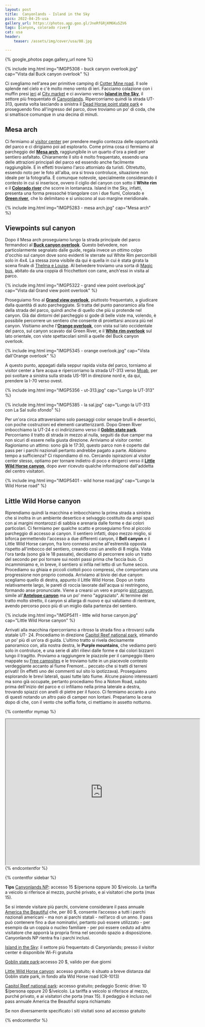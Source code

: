 ```yaml
---
layout: post
title:  Canyonlands - Island in the Sky
pics: 2022-04-25-usa
gallery_url: https://photos.app.goo.gl/JneRfGRjKM6Ku5ZV6
tags: [canyon, colorado river]
cat: usa
header:
    teaser: /assets/img/cover/usa/08.jpg

---
```


{% google_photos page.gallery_url none %}

{% include img.html img="IMGP5308 - buck canyon overlook.jpg" cap="Vista dal Buck canyon overlook" %}

Ci svegliamo nell'area per primitive camping di [Cotter Mine road](https://freecamps/ites.net/#!158034&query=sitedetails). Il sole splende nel cielo e c'è molto meno vento di ieri. Facciamo colazione con i muffin presi [ieri](https://www.van42.com/2022/05/01/usa_07-dead-horse-point.html) al [City market](https://www.citymarket.com/stores/grocery/ut/moab/moab/620/00410?cid=loc_62000410_gmb) e ci avviamo verso [**Island in the Sky**](https://www.nps.gov/cany/planyourvisit/islandinthesky.htm), il settore più frequentato di [Canyonlands](https://www.nps.gov/cany/index.htm). Ripercorriamo quindi la strada UT-313, questa volta lasciando a sinistra il [Dead Horse point state park](https://www.discovermoab.com/dead-horse-point-state-park/) e proseguendo fino all'ingresso del parco, dove troviamo un po' di coda, che si smaltisce comunque in una decina di minuti.

## Mesa arch

Ci fermiamo al [visitor center](https://www.nps.gov/cany/planyourvisit/islandinthesky.htm) per prendere meglio contezza delle opportunità del parco e ci dirigiamo poi ad esplorarlo. Come prima cosa ci fermiamo al parcheggio del [**Mesa arch**](https://www.nps.gov/places/mesa-arch.htm), raggiungibile in un quarto d'ora a piedi per sentiero asfaltato. Chiaramente il sito è molto frequentato, essendo una delle attrazioni principali del parco ed essendo anche facilmente raggiungibile. E in effetti troviamo l'arco attorniato da turisti. Oltretutto, essendo noto per le foto all'alba, ora si trova controluce, situazione non ideale per la fotografia. È comunque notevole, specialmente considerando il contesto in cui si inserisce, ovvero il ciglio del canyon con sotto il **White rim** e il [**Colorado river**](https://www.americanrivers.org/river/colorado-river-in-the-grand-canyon/) che scorre in lontananza. Island in the Sky, infatti, presenta una forma pressoché triangolare con i due fiumi, Colorado e [**Green river**](https://en.wikipedia.org/wiki/Green_River_(Colorado_River_tributary)), che lo delimitano e si uniscono al suo margine meridionale. 

{% include img.html img="IMGP5283 - mesa arch.jpg" cap="Mesa arch" %}
## Viewpoints sul canyon

Dopo il Mesa arch proseguiamo lungo la strada principale del parco fermandoci al [**Buck canyon overlook**](https://www.nps.gov/places/buck-canyon-overlook.htm). Questo belvedere, non particolarmente segnalato dalle guide, regala invece un ottimo colpo d'occhio sul canyon dove sono evidenti le sterrate sul White Rim percorribili solo in 4x4. La stessa zona visibile da qui è quella in cui è stata girata la scena finale di [Thelma e Louise](https://it.wikipedia.org/wiki/Thelma_%26_Louise). Al belvedere troviamo una sorta di [Magic bus](http://www.mountainblog.it/redazionale/alaska-magic-bus-descritto-krakauer-rimosso-dallo-stampede-trail/), abitato da una coppia di fricchettoni con cane, anch'essi in visita al parco.

{% include img.html img="IMGP5322 - grand view point overlook.jpg" cap="Vista dal Grand view point overlook" %}

Proseguiamo fino al [**Grand view overlook**](https://www.nps.gov/places/grand-view-point.htm), piuttosto frequentato, a giudicare dalla quantità di auto parcheggiate. Si tratta del punto panoramico alla fine della strada del parco, quindi anche di quello che più si protende nel canyon. Già dai dintorni del parcheggio si gode di belle viste ma, volendo, è possibile percorrere un sentiero che consente di proiettarsi ancora più nel canyon. Visitiamo anche l'[**Orange overlook**](https://www.nps.gov/places/orange-cliffs-overlook.htm), con vista sul lato occidentale del parco, sul canyon scavato dal Green River, e il [**White rim overlook**](https://www.nps.gov/places/white-rim-overlook-trail.htm) sul lato orientale, con viste spettacolari simili a quelle del Buck canyon overlook. 

{% include img.html img="IMGP5345 - orange overlook.jpg" cap="Vista dall'Orange overlook" %}

A questo punto, appagati dalla seppur rapida visita del parco, torniamo al visitor center a fare acqua e ripercorriamo la strada UT-313 verso [Moab](https://www.discovermoab.com/), per poi svoltare a sinistra sulla strada US-191 in direzione nord e, da qui, prendere la I-70 verso ovest.

{% include img.html img="IMGP5356 - ut-313.jpg" cap="Lungo la UT-313" %}

{% include img.html img="IMGP5385 - la sal.jpg" cap="Lungo la UT-313 con La Sal sullo sfondo" %}

Per un'ora circa attraversiamo solo paesaggi color senape brulli e desertici, con poche costruzioni ed elementi caratterizzanti. Dopo Green River imbocchiamo la UT-24 e ci indirizziamo verso il [**Goblin state park**](https://www.utah.com/destinations/state-parks/goblin-valley-state-park/). Percorriamo il tratto di strada in mezzo al nulla, seguiti da due camper ma non sicuri di essere nella giusta direzione. Arriviamo al visitor center. Ragioniamo un attimo: sono già le 17:30, questo parco non è coperto dal pass per i parchi nazionali pertanto andrebbe pagato a parte. Abbiamo tempo a sufficienza? Ci rispondiamo di no. Cercando ispirazioni al visitor center stesso, optiamo per tornare indietro di poco e dirigerci verso il [**Little Wild Horse canyon**](https://www.utah.com/destinations/regions/the-holey-land/little-wild-horse-canyon/), dopo aver ricevuto qualche informazione dall'addetta del centro visitatori. 

{% include img.html img="IMGP5401 - wild horse road.jpg" cap="Lungo la Wild Horse road" %}
## Little Wild Horse canyon

Riprendiamo quindi la macchina e imbocchiamo la prima strada a sinistra che si inoltra in un ambiente desertico e selvaggio costituito da ampi spazi con ai margini montarozzi di sabbia e arenaria dalle forme e dai colori particolari. Ci fermiamo per qualche scatto e proseguiamo fino al piccolo parcheggio di accesso ai canyon. Il sentiero infatti, dopo mezzo miglio, si biforca permettendo l'accesso a due differenti canyon, il **Bell canyon** e il Little Wild Horse canyon, fra loro connessi anche all'estremità opposta rispetto all'imbocco del sentiero, creando così un anello di 8 miglia. Vista l'ora tarda (sono già le 18 passate), decidiamo di percorrere solo un tratto del secondo per poi tornare sui nostri passi prima che faccia buio. Ci incamminiamo e, in breve, il sentiero si infila nel letto di un fiume secco. Procediamo su ghiaia e piccoli ciottoli poco compressi, che comportano una progressione non proprio comoda. Arriviamo al bivio dei due canyon: scegliamo quello di destra, appunto il Little Wild Horse. Dopo un tratto relativamente largo, le pareti di roccia lavorate dall'acqua si restringono, formando anse pronunciate. Viene a crearsi un vero e proprio [slot canyon](https://it.wikipedia.org/wiki/Slot_canyon), simile all'[**Antelope canyon**](https://www.van42.com/2022/04/27/usa_03-antelope.html) ma un po' meno "aggraziato". Al termine del tratto molto stretto, il canyon si allarga di nuovo e qui valutiamo di rientrare, avendo percorso poco più di un miglio dalla partenza del sentiero. 

{% include img.html img="IMGP5411 - little wild horse canyon.jpg" cap="Little Wild Horse canyon" %}

Arrivati alla macchina ripercorriamo a ritroso la strada fino a ritrovarci sulla statale UT- 24. Procediamo in direzione [Capitol Reef national park](https://www.nps.gov/care/index.htm), stimando un po' più di un'ora di guida. L'ultimo tratto si rivela decisamente panoramico con, alla nostra destra, le **Purple mountains**, che vediamo però solo in controluce, e una serie di altri rilievi dalle forme e dai colori bizzarri lungo il tragitto. Proviamo a raggiungere le piazzole per il campeggio libero mappate su [Free campsites](https://freecampsites.net/) e le troviamo tutte in un piacevole contesto verdeggiante accanto al fiume Fremont... peccato che si tratti di terreni privati! (In effetti uno dei commenti sul sito lo ipotizzava). Proseguiamo esplorando le brevi laterali, quasi tutte lato fiume. Alcune paiono interessanti ma sono già occupate, pertanto procediamo fino a Notom Road, subito prima dell'inizio del parco e ci infiliamo nella prima laterale a destra, trovando spiazzi con anelli di pietre per il fuoco. Ci fermiamo accanto a uno di questi notando un altro paio di camper non lontani. Prepariamo la cena dopo di che, con il vento che soffia forte, ci mettiamo in assetto notturno.

{% contentfor mymap %}
<iframe src="https://www.google.com/maps/d/embed?mid=1DWGoEfNH2BLfv8KTb2tK2PFy9nklCX0&ehbc=2E312F" width="640" height="480"></iframe>
{% endcontentfor %}

{% contentfor sidebar %}

**Tips**
[Canyonlands NP](https://www.nps.gov/cany/index.htm): accesso 15 $/persona oppure 30 $/veicolo. La tariffa a veicolo si riferisce al mezzo, purché privato, e ai visitatori che porta (max 15).

Se si intende visitare più parchi, conviene considerare il pass annuale [America the Beautiful](https://www.nps.gov/planyourvisit/passes.htm) che, per 80 $, consente l’accesso a tutti i parchi nazionali americani - ma non ai parchi statali - nell’arco di un anno. Il pass può contenere fino a due nominativi, pertanto può essere utilizzato - per esempio da un coppia o nucleo familiare - per poi essere ceduto ad altro visitatore che apporrà la propria firma nel secondo spazio a disposizione. Canyonlands NP rientra fra i parchi inclusi.

[Island in the Sky](https://www.nps.gov/cany/planyourvisit/islandinthesky.htm): il settore più frequentato di Canyonlands; presso il visitor center è disponibile Wi-Fi gratuita

[Goblin state park](https://www.utah.com/destinations/state-parks/goblin-valley-state-park/):accesso 20 $, valido per due giorni

[Little Wild Horse canyon](https://www.utah.com/destinations/regions/the-holey-land/little-wild-horse-canyon/): accesso gratuito; è situato a breve distanza dal Goblin state park, in fondo alla Wld Horse road (CR-1013)

[Capitol Reef national park](https://www.nps.gov/care/index.htm): accesso gratuito; pedaggio Scenic drive: 10 $/persona oppure 20 $/veicolo. La tariffa a veicolo si riferisce al mezzo, purché privato, e ai visitatori che porta (max 15). Il pedaggio è incluso nel pass annuale America the Beautiful sopra richiamato

Se non diversamente specificato i siti visitati sono ad accesso gratuito

{% endcontentfor %}